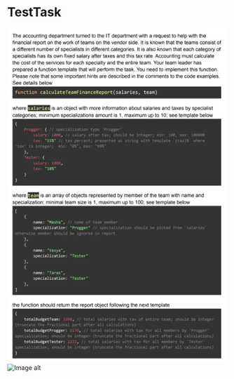 # TestTask
![Image alt](https://github.com/W1n-chester/TestTask/blob/main/Screenshot_1.png)
![Image alt](W1n-chester/TestTask/blob/main/Screenshot_2.png)
